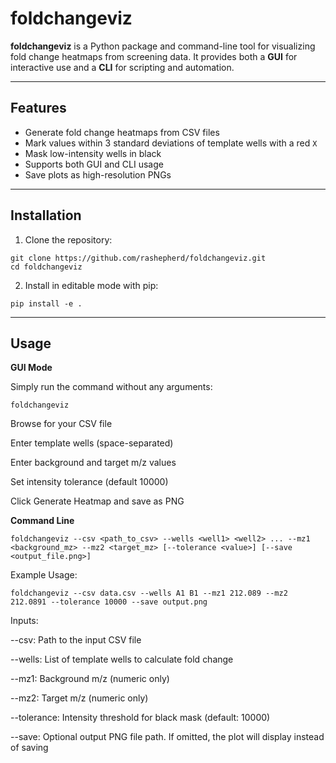 # foldchangeviz

**foldchangeviz** is a Python package and command-line tool for visualizing fold change heatmaps from screening data. It provides both a **GUI** for interactive use and a **CLI** for scripting and automation.

---

## Features

- Generate fold change heatmaps from CSV files
- Mark values within 3 standard deviations of template wells with a red `X`
- Mask low-intensity wells in black
- Supports both GUI and CLI usage
- Save plots as high-resolution PNGs

---

## Installation

1. Clone the repository:

```
git clone https://github.com/rashepherd/foldchangeviz.git
cd foldchangeviz
```

2. Install in editable mode with pip:

```
pip install -e .
```

---

## Usage

**GUI Mode**

Simply run the command without any arguments:

```
foldchangeviz
```
Browse for your CSV file

Enter template wells (space-separated)

Enter background and target m/z values

Set intensity tolerance (default 10000)

Click Generate Heatmap and save as PNG

**Command Line**

```
foldchangeviz --csv <path_to_csv> --wells <well1> <well2> ... --mz1 <background_mz> --mz2 <target_mz> [--tolerance <value>] [--save <output_file.png>]
```
Example Usage:

```
foldchangeviz --csv data.csv --wells A1 B1 --mz1 212.089 --mz2 212.0891 --tolerance 10000 --save output.png
```
Inputs: 

--csv: Path to the input CSV file

--wells: List of template wells to calculate fold change

--mz1: Background m/z (numeric only)

--mz2: Target m/z (numeric only)

--tolerance: Intensity threshold for black mask (default: 10000)

--save: Optional output PNG file path. If omitted, the plot will display instead of saving


